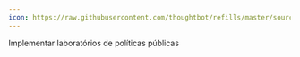 ```yaml
---
icon: https://raw.githubusercontent.com/thoughtbot/refills/master/source/images/placeholder_logo_3.png
---
```


Implementar laboratórios de políticas públicas
